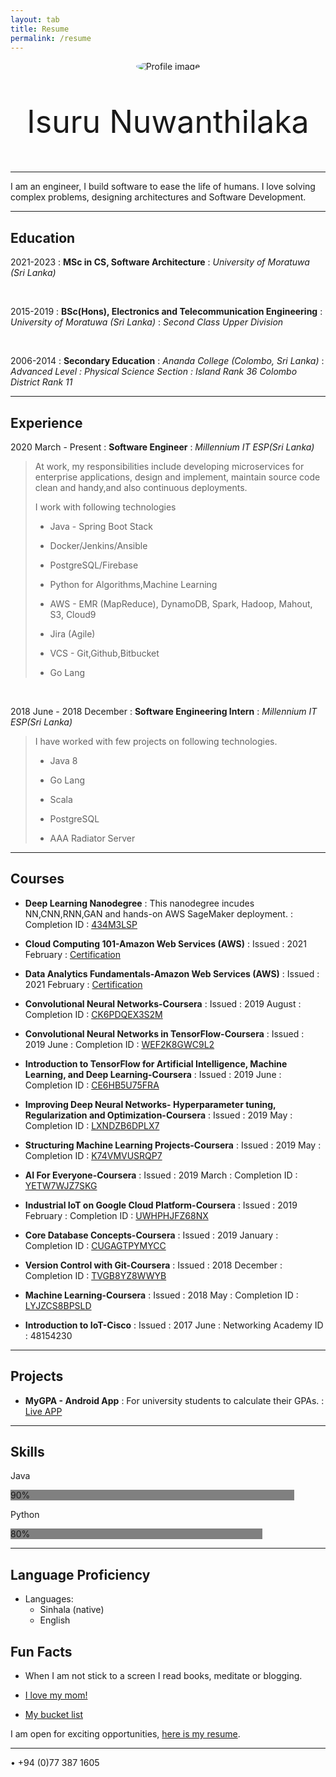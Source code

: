 ```yaml
---
layout: tab
title: Resume
permalink: /resume
---
```

<p align="center">
<img src="{{ site.url }}/assets/img/android-chrome-192x192.png"
     alt="Profile image"
     style="float: center; border-radius: 50%;" />
</p>

<p style="text-align: center;font-size: 50px"> Isuru Nuwanthilaka </p>

----

I am an engineer, I build software to ease the life of humans. I love solving complex problems, designing architectures and Software Development.

----

Education
----

2021-2023
:   **MSc in CS, Software Architecture**
:   *University of Moratuwa (Sri Lanka)*

<br/>

2015-2019
:   **BSc(Hons), Electronics and Telecommunication Engineering**
:   *University of Moratuwa (Sri Lanka)*
:   *Second Class Upper Division*

<br/>

2006-2014
:   **Secondary Education**
:   *Ananda College (Colombo, Sri Lanka)*
:   *Advanced Level : Physical Science Section : Island Rank 36 Colombo District Rank 11*

----

Experience
----

2020 March - Present
:   **Software Engineer**
:   *Millennium IT ESP(Sri Lanka)*

>At work, my responsibilities include developing microservices for enterprise applications, design
>and implement, maintain source code clean and handy,and also continuous deployments.
>
>I work with following technologies
>
>* Java - Spring Boot Stack
>
>* Docker/Jenkins/Ansible
>
>* PostgreSQL/Firebase
>
>* Python for Algorithms,Machine Learning
>
>* AWS - EMR (MapReduce), DynamoDB, Spark, Hadoop, Mahout, S3, Cloud9
>
>* Jira (Agile)
> 
> * VCS - Git,Github,Bitbucket
> 
> * Go Lang

<br/>

2018 June - 2018 December
:   **Software Engineering Intern**
:   *Millennium IT ESP(Sri Lanka)*

>I have worked with few projects on following technologies.
> 
> * Java 8
> 
> * Go Lang
> 
> * Scala
> 
> * PostgreSQL
> 
> * AAA Radiator Server

----

Courses
----

* **Deep Learning Nanodegree**
: This nanodegree incudes NN,CNN,RNN,GAN and hands-on AWS SageMaker deployment.
: Completion ID : [434M3LSP](https://confirm.udacity.com/434M3LSP)

* **Cloud Computing 101-Amazon Web Services (AWS)**
: Issued : 2021 February
: [Certification](https://drive.google.com/file/d/1fzoq76h1CsPOZbKim4qHksv4WWbTzHoH/view?usp=sharing)

* **Data Analytics Fundamentals-Amazon Web Services (AWS)**
: Issued : 2021 February
: [Certification](https://drive.google.com/file/d/1TsAo-yg3kKlkCPsc_O2XDHiuCI4ut1tw/view?usp=sharing)

* **Convolutional Neural Networks-Coursera**
: Issued : 2019 August
: Completion ID : [CK6PDQEX3S2M](https://www.coursera.org/account/accomplishments/verify/CK6PDQEX3S2M)

* **Convolutional Neural Networks in TensorFlow-Coursera**
: Issued : 2019 June
: Completion ID : [WEF2K8GWC9L2](https://www.coursera.org/account/accomplishments/verify/WEF2K8GWC9L2)

* **Introduction to TensorFlow for Artificial Intelligence, Machine Learning, and Deep Learning-Coursera**
: Issued : 2019 June
: Completion ID : [CE6HB5U75FRA](https://www.coursera.org/account/accomplishments/verify/CE6HB5U75FRA)
  
* **Improving Deep Neural Networks- Hyperparameter tuning, Regularization and Optimization-Coursera**
: Issued : 2019 May
: Completion ID : [LXNDZB6DPLX7](https://www.coursera.org/account/accomplishments/verify/LXNDZB6DPLX7)
  
* **Structuring Machine Learning Projects-Coursera**
: Issued : 2019 May
: Completion ID : [K74VMVUSRQP7](https://www.coursera.org/account/accomplishments/verify/K74VMVUSRQP7)

* **AI For Everyone-Coursera**
: Issued : 2019 March
: Completion ID : [YETW7WJZ7SKG](https://www.coursera.org/account/accomplishments/verify/YETW7WJZ7SKG)

* **Industrial IoT on Google Cloud Platform-Coursera**
: Issued : 2019 February
: Completion ID : [UWHPHJFZ68NX](https://www.coursera.org/account/accomplishments/verify/UWHPHJFZ68NX)

* **Core Database Concepts-Coursera**
: Issued : 2019 January
: Completion ID : [CUGAGTPYMYCC](https://www.coursera.org/account/accomplishments/verify/CUGAGTPYMYCC)
  
* **Version Control with Git-Coursera**
: Issued : 2018 December
: Completion ID : [TVGB8YZ8WWYB](https://www.coursera.org/account/accomplishments/verify/TVGB8YZ8WWYB)
  
* **Machine Learning-Coursera**
: Issued : 2018 May
: Completion ID : [LYJZCS8BPSLD](https://www.coursera.org/account/accomplishments/verify/LYJZCS8BPSLD)
  
* **Introduction to IoT-Cisco**
: Issued : 2017 June
: Networking Academy ID : 48154230

----

Projects
----

* **MyGPA - Android App**
: For university students to calculate their GPAs.
: [Live APP](https://play.google.com/store/apps/details?id=com.isumalab.gpa)

----

Skills
----

<p class="skill-text">Java</p>
<div class="skill-container">
  <div class="skills" style="width:90%;background-color: #808080;">90%</div>
</div>

<p class="skill-text">Python</p>
<div class="skill-container">
  <div class="skills" style="width:80%;background-color: #808080;">80%</div>
</div>

----

Language Proficiency
----

* Languages:
    * Sinhala (native)
    * English

Fun Facts
----

* When I am not stick to a screen I read books, meditate or blogging.

* [I love my mom!](/assets/img/amma.jpg)

* [My bucket list](/docs/bucket-list.md)


I am open for exciting opportunities, [here is my resume](/downloads/resume.pdf).

----
• +94 (0)77 387 1605
